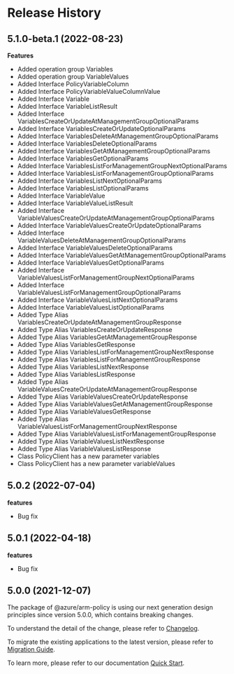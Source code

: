 # Release History
    
## 5.1.0-beta.1 (2022-08-23)
    
**Features**

  - Added operation group Variables
  - Added operation group VariableValues
  - Added Interface PolicyVariableColumn
  - Added Interface PolicyVariableValueColumnValue
  - Added Interface Variable
  - Added Interface VariableListResult
  - Added Interface VariablesCreateOrUpdateAtManagementGroupOptionalParams
  - Added Interface VariablesCreateOrUpdateOptionalParams
  - Added Interface VariablesDeleteAtManagementGroupOptionalParams
  - Added Interface VariablesDeleteOptionalParams
  - Added Interface VariablesGetAtManagementGroupOptionalParams
  - Added Interface VariablesGetOptionalParams
  - Added Interface VariablesListForManagementGroupNextOptionalParams
  - Added Interface VariablesListForManagementGroupOptionalParams
  - Added Interface VariablesListNextOptionalParams
  - Added Interface VariablesListOptionalParams
  - Added Interface VariableValue
  - Added Interface VariableValueListResult
  - Added Interface VariableValuesCreateOrUpdateAtManagementGroupOptionalParams
  - Added Interface VariableValuesCreateOrUpdateOptionalParams
  - Added Interface VariableValuesDeleteAtManagementGroupOptionalParams
  - Added Interface VariableValuesDeleteOptionalParams
  - Added Interface VariableValuesGetAtManagementGroupOptionalParams
  - Added Interface VariableValuesGetOptionalParams
  - Added Interface VariableValuesListForManagementGroupNextOptionalParams
  - Added Interface VariableValuesListForManagementGroupOptionalParams
  - Added Interface VariableValuesListNextOptionalParams
  - Added Interface VariableValuesListOptionalParams
  - Added Type Alias VariablesCreateOrUpdateAtManagementGroupResponse
  - Added Type Alias VariablesCreateOrUpdateResponse
  - Added Type Alias VariablesGetAtManagementGroupResponse
  - Added Type Alias VariablesGetResponse
  - Added Type Alias VariablesListForManagementGroupNextResponse
  - Added Type Alias VariablesListForManagementGroupResponse
  - Added Type Alias VariablesListNextResponse
  - Added Type Alias VariablesListResponse
  - Added Type Alias VariableValuesCreateOrUpdateAtManagementGroupResponse
  - Added Type Alias VariableValuesCreateOrUpdateResponse
  - Added Type Alias VariableValuesGetAtManagementGroupResponse
  - Added Type Alias VariableValuesGetResponse
  - Added Type Alias VariableValuesListForManagementGroupNextResponse
  - Added Type Alias VariableValuesListForManagementGroupResponse
  - Added Type Alias VariableValuesListNextResponse
  - Added Type Alias VariableValuesListResponse
  - Class PolicyClient has a new parameter variables
  - Class PolicyClient has a new parameter variableValues
    
## 5.0.2 (2022-07-04)

**features**

  - Bug fix

## 5.0.1 (2022-04-18)

**features**

  - Bug fix

## 5.0.0 (2021-12-07)

The package of @azure/arm-policy is using our next generation design principles since version 5.0.0, which contains breaking changes.

To understand the detail of the change, please refer to [Changelog](https://aka.ms/js-track2-changelog).

To migrate the existing applications to the latest version, please refer to [Migration Guide](https://aka.ms/js-track2-migration-guide).

To learn more, please refer to our documentation [Quick Start](https://aka.ms/js-track2-quickstart).
